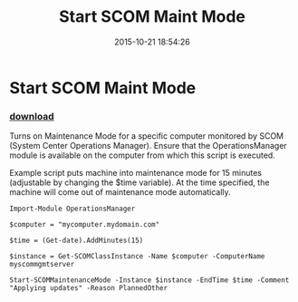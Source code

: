 ﻿---
pid:            6060
poster:         Austin Greca
title:          Start SCOM Maint Mode
date:           2015-10-21 18:54:26
format:         posh
parent:         0
parent:         0

---

# Start SCOM Maint Mode

### [download](6060.ps1)

Turns on Maintenance Mode for a specific computer monitored by SCOM (System Center Operations Manager).  Ensure that the OperationsManager module is available on the computer from which this script is executed.

Example script puts machine into maintenance mode for 15 minutes (adjustable by changing the $time variable).  At the time specified, the machine will come out of maintenance mode automatically.

```posh
Import-Module OperationsManager

$computer = "mycomputer.mydomain.com"

$time = (Get-date).AddMinutes(15)

$instance = Get-SCOMClassInstance -Name $computer -ComputerName myscommgmtserver

Start-SCOMMaintenanceMode -Instance $instance -EndTime $time -Comment "Applying updates" -Reason PlannedOther
```
